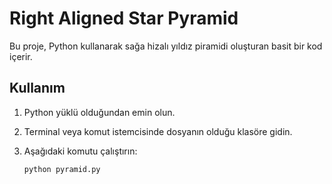 # Right Aligned Star Pyramid

Bu proje, Python kullanarak sağa hizalı yıldız piramidi oluşturan basit bir kod içerir.

## Kullanım

1. Python yüklü olduğundan emin olun.
2. Terminal veya komut istemcisinde dosyanın olduğu klasöre gidin.
3. Aşağıdaki komutu çalıştırın:

   ```bash
   python pyramid.py
